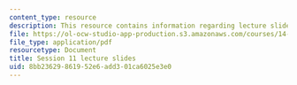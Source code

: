 ```yaml
---
content_type: resource
description: This resource contains information regarding lecture slide 11.
file: https://ol-ocw-studio-app-production.s3.amazonaws.com/courses/14-581-international-economics-i-spring-2013/8bb23629861952e6add301ca6025e3e0_MIT14_581S13_Lecslides11.pdf
file_type: application/pdf
resourcetype: Document
title: Session 11 lecture slides
uid: 8bb23629-8619-52e6-add3-01ca6025e3e0
---
```

